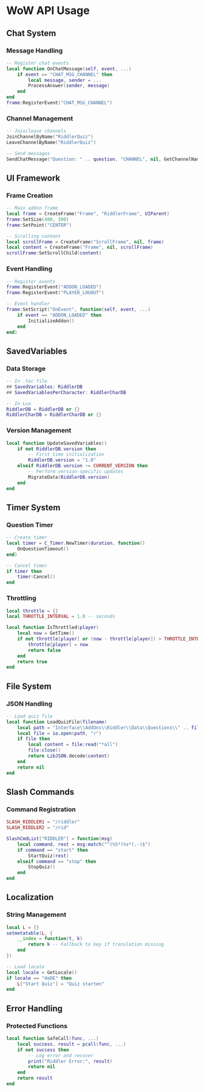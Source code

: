 # WoW API Usage

## Chat System

### Message Handling

```lua
-- Register chat events
local function OnChatMessage(self, event, ...)
    if event == "CHAT_MSG_CHANNEL" then
        local message, sender = ...
        ProcessAnswer(sender, message)
    end
end
frame:RegisterEvent("CHAT_MSG_CHANNEL")
```

### Channel Management

```lua
-- Join/leave channels
JoinChannelByName("RiddlerQuiz")
LeaveChannelByName("RiddlerQuiz")

-- Send messages
SendChatMessage("Question: " .. question, "CHANNEL", nil, GetChannelName("RiddlerQuiz"))
```

## UI Framework

### Frame Creation

```lua
-- Main addon frame
local frame = CreateFrame("Frame", "RiddlerFrame", UIParent)
frame:SetSize(400, 300)
frame:SetPoint("CENTER")

-- Scrolling content
local scrollFrame = CreateFrame("ScrollFrame", nil, frame)
local content = CreateFrame("Frame", nil, scrollFrame)
scrollFrame:SetScrollChild(content)
```

### Event Handling

```lua
-- Register events
frame:RegisterEvent("ADDON_LOADED")
frame:RegisterEvent("PLAYER_LOGOUT")

-- Event handler
frame:SetScript("OnEvent", function(self, event, ...)
    if event == "ADDON_LOADED" then
        InitializeAddon()
    end
end)
```

## SavedVariables

### Data Storage

```lua
-- In .toc file
## SavedVariables: RiddlerDB
## SavedVariablesPerCharacter: RiddlerCharDB

-- In Lua
RiddlerDB = RiddlerDB or {}
RiddlerCharDB = RiddlerCharDB or {}
```

### Version Management

```lua
local function UpdateSavedVariables()
    if not RiddlerDB.version then
        -- First time initialization
        RiddlerDB.version = "1.0"
    elseif RiddlerDB.version ~= CURRENT_VERSION then
        -- Perform version-specific updates
        MigrateData(RiddlerDB.version)
    end
end
```

## Timer System

### Question Timer

```lua
-- Create timer
local timer = C_Timer.NewTimer(duration, function()
    OnQuestionTimeout()
end)

-- Cancel timer
if timer then
    timer:Cancel()
end
```

### Throttling

```lua
local throttle = {}
local THROTTLE_INTERVAL = 1.0 -- seconds

local function IsThrottled(player)
    local now = GetTime()
    if not throttle[player] or (now - throttle[player]) > THROTTLE_INTERVAL then
        throttle[player] = now
        return false
    end
    return true
end
```

## File System

### JSON Handling

```lua
-- Load quiz file
local function LoadQuizFile(filename)
    local path = "Interface\\AddOns\\Riddler\\Data\\Questions\\" .. filename
    local file = io.open(path, "r")
    if file then
        local content = file:read("*all")
        file:close()
        return LibJSON.decode(content)
    end
    return nil
end
```

## Slash Commands

### Command Registration

```lua
SLASH_RIDDLER1 = "/riddler"
SLASH_RIDDLER2 = "/rid"

SlashCmdList["RIDDLER"] = function(msg)
    local command, rest = msg:match("^(%S*)%s*(.-)$")
    if command == "start" then
        StartQuiz(rest)
    elseif command == "stop" then
        StopQuiz()
    end
end
```

## Localization

### String Management

```lua
local L = {}
setmetatable(L, {
    __index = function(t, k)
        return k -- Fallback to key if translation missing
    end
})

-- Load locale
local locale = GetLocale()
if locale == "deDE" then
    L["Start Quiz"] = "Quiz starten"
end
```

## Error Handling

### Protected Functions

```lua
local function SafeCall(func, ...)
    local success, result = pcall(func, ...)
    if not success then
        -- Log error and recover
        print("Riddler Error:", result)
        return nil
    end
    return result
end
```
